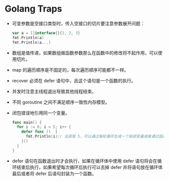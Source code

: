 # Golang Traps

- 可变参数是空接口类型时，传入空接口的切片要注意参数展开问题：

    ```go
    var a = []interface{}{1, 2, 3}
    fmt.Println(a)
    fmt.Println(a...)
    ```

- 数组是值传递，如果数组做函数参数那么在函数中的修改将不起作用，可以使用切片。

- map 的遍历顺序是不固定的，每次遍历顺序可能都不一样。

- recover 必须在 defer 语句中，且这个语句是一个函数的执行。

- 并发时注意主线程退出导致其他线程结束。

- 不同 goroutine 之间不满足顺序一致性内存模型。

- 闭包错误地引用同一个变量。

    ```go
    func main() {
      for i := 0; i < 5; i++ {
        defer func ()  {
          fmt.Println(i)// 全部是 5，可以通过每轮循环生成一个局部变量或者通过函数参数传入解决。
        }()
      }
    }
    ```

- defer 语句在函数退出时才会执行，如果在循环体中使用 defer 语句将会在循环结束后执行，如果希望每次循环后执行可以去掉 defer 并将语句放在循环体最后或者将 defer 后语句封装为一个函数。
